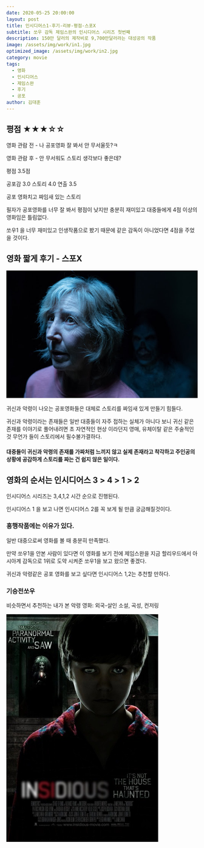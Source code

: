 ```yaml
---
date: 2020-05-25 20:00:00
layout: post
title: 인시디어스1-후기-리뷰-평점-스포X
subtitle: 쏘우 감독 제임스완의 인시디어스 시리즈 첫번째
description: 150만 달러의 제작비로 9,700만달러라는 대성공의 작품 
image: /assets/img/work/in1.jpg
optimized_image: /assets/img/work/in2.jpg
category: movie
tags:
  - 영화
  - 인시디어스
  - 제임스완
  - 후기
  - 공포
author: 김대훈
---
```


## 평점 ★★★☆☆ 

영화 관람 전 - 나 공포영화 잘 봐서 안 무서울듯?ㅋ

영화 관람 후 - 안 무서워도 스토리 생각보다 좋은데?

평점 3.5점

공포감 3.0 스토리 4.0 연출 3.5

공포 영화치고 짜임새 있는 스토리

필자가 공포영화를 너무 잘 봐서 평점이 낮지만 충분히 재미있고 대중들에게 4점 이상의 영화임은 틀림없다.

쏘우1 을 너무 재미있고 인생작품으로 봤기 때문에 같은 감독이 아니었다면 4점을 주었을 것이다.

## 영화 짧게 후기 - 스포X

![1](/assets/img/work/in2.jpg)

귀신과 악령이 나오는 공포영화들은 대체로 스토리를 짜임새 있게 만들기 힘들다.

귀신과 악령이라는 존재들은 일반 대중들이 자주 접하는 실체가 아니다 보니
귀신 같은 존재를 이야기로 풀어내려면 초 자연적인 현상 이라던지 영매, 유체이탈
같은 주술적인 것 무언가 들이 스토리에서 필수불가결하다. 

#### 대중들이 귀신과 악령의 존재를 가짜처럼 느끼지 않고 실제 존재라고 착각하고 주인공의 상황에 공감하게 스토리를 짜는 건 쉽지 않은 일이다. 

## 영화의 순서는 인시디어스 3 > 4 > 1 > 2

인시디어스 시리즈는 3,4,1,2 시간 순으로 진행된다.

인시디어스 1 을 보고 나면 인시디어스 2를 꼭 보게 될 만큼 궁금해질것이다.

### 흥행작품에는 이유가 있다.

일반 대중으로써 영화를 볼 때 충분히 만족했다.

만약 쏘우1을 안본 사람이 있다면 이 영화를 보기 전에 제임스완을
지금 할리우드에서 아시아계 감독으로 1위로 도약 시켜준 쏘우1을 보고 왔으면 좋겠다.

귀신과 악령같은 공포 영화를 보고 싶다면 인시디어스 1,2는 추천할 만하다.

### 기승전쏘우

비슷하면서 추천하는 내가 본 악령 영화: 외국-살인 소설, 곡성, 컨저링

![2](/assets/img/work/in3.jpg)